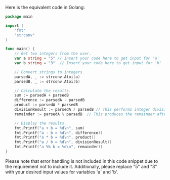 Here is the equivalent code in Golang:

```Go
package main

import (
	"fmt"
	"strconv"
)

func main() {
	// Get two integers from the user.
	var a string = "5" // Insert your code here to get input for 'a'
	var b string = "3"  // Insert your code here to get input for 'b'

	// Convert strings to integers.
	parsedA, _ := strconv.Atoi(a)
	parsedB, _ := strconv.Atoi(b)

	// Calculate the results.
	sum := parsedA + parsedB
	difference := parsedA - parsedB
	product := parsedA * parsedB
	divisionResult := parsedA / parsedB // This performs integer division
	remainder := parsedA % parsedB  // This produces the remainder after dividing 'b' into 'a'. The '%' operator is called the 'modulo' operator

	// Display the results.
	fmt.Printf("a + b = %d\n", sum)
	fmt.Printf("a - b = %d\n", difference))
	fmt.Printf("a * b = %d\n", product))
	fmt.Printf("a / b = %d\n", divisionResult))
	fmt.Printf("a %% b = %d\n", remainder))
}
```
Please note that error handling is not included in this code snippet due to the requirement not to include it. Additionally, please replace "5" and "3" with your desired input values for variables 'a' and 'b'.
